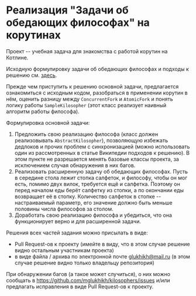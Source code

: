 # Реализация "Задачи об обедающих философах" на корутинах

Проект -- учебная задача для знакомства с работой корутин на Котлине.

Исходную формулировку задачи об обедающих философах и подходы к решению см. [здесь](https://ru.wikipedia.org/wiki/%D0%97%D0%B0%D0%B4%D0%B0%D1%87%D0%B0_%D0%BE%D0%B1_%D0%BE%D0%B1%D0%B5%D0%B4%D0%B0%D1%8E%D1%89%D0%B8%D1%85_%D1%84%D0%B8%D0%BB%D0%BE%D1%81%D0%BE%D1%84%D0%B0%D1%85).

Прежде чем приступить к решению основной задачи, предлагается ознакомиться с исходным кодом,
разобраться в применении корутин в нём, оценить разницу между `ConcurrentFork` и `AtomicFork`
и понять логику работы `SampleKilosopher` (этот класс реализует наивный алгоритм работы философа).

Формулировка основной задачи:

1. Предложить свою реализацию философа (класс должен реализовывать `AbstractKilosopher`), позволяющую избежать дедлоков и прочих проблем с синхронизацией (можно использовать один из рассмотренных в статье Википедии подходов к решению). В этом пункте не разрешается менять базовые классы проекта, за исключением случая обнаружения в них багов.
1. Реализовать расширенную задачу об обедающих философах. Пусть в середине стола лежит стопка салфеток, и философу, чтобы он мог есть, помимо двух вилок, требуется ещё и салфетка. Поэтому он перед началом еды берёт салфетку из стопки, а по окончании еды возвращает её в стопку. Количество салфеток в стопке -- настраиваемый параметр, его значение должно быть меньше половины числа философов за столом.
1. Доработать свою реализацию философа и убедиться, что она функционирует верно и для расширенной задачи.

Решения всех частей задания можно присылать в виде:

* Pull Request-ов к проекту (имейте в виду, что в этом случае решение видно остальным участникам проекта)
* в виде файла / архива по электронной почте glukhikh@mail.ru (в этом случае решение видно только владельцу репозитория)

При обнаружении багов (а такое может случиться), о них можно сообщать в https://github.com/mglukhikh/kilosophers/issues и/или предлагать исправления в виде Pull Request-ов к проекту.

